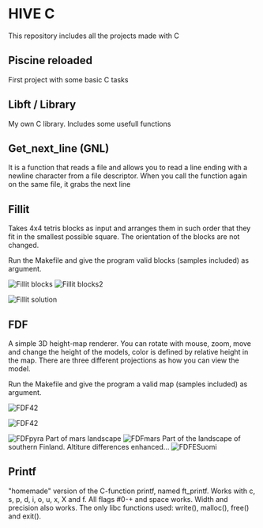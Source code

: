 # HIVE C
This repository includes all the projects made with C

## Piscine reloaded
First project with some basic C tasks

## Libft / Library
My own C library. Includes some usefull functions

## Get_next_line (GNL)
It is a function that reads a file and allows you to read a line ending with a newline character from a file descriptor. When you call the function again on the same file, it grabs the next line

## Fillit

Takes 4x4 tetris blocks as input and arranges them in such order that they fit in the smallest possible square.
The orientation of the blocks are not changed.

Run the Makefile and give the program valid blocks (samples included) as argument.

![Fillit blocks](https://lh3.googleusercontent.com/s3kaqftE3CuwR82NQRfQScm7a0JDVmBxiTCu5V-gNoKSuVnvnzvhE9EQk_OxfKarGtKQaDFZqyzGi3rZ56RMAVlCt5k7EAVFmc8k5CV-UhmrwDs0EPABx5OTPEFPYT-XpVgtPr6dkCYT5ucNBc_XsQ_SqW02hCBcR8IsU7F282TF_5f3KZbGcdC89dZon1fOkkdPgb1zp7If5w-aLQxmaISu86BQQtU9lRcevdRquhD91abzeSGvkka-Ap-sdxsVpO1K7TqAQXwG-i638LtXUbA3G7CwfjvTZHD_nl0nE4oLhrmW9ZQm-IdIJLM0g_OUxnTyfmBjV2EjFFleoA13dtkHfGC3yOrNicJsXXwJQm04qCggyVlwTuZ4JiglDNJohifPc__3Uaa7T7Dfcy1lhl9QTSvpnUNZFmndmUGY0WjOCxb6uyu02IIin4Uu2X0OL5l_k-4jrQiLR9j68J4W8TH_H_i076L_RT_QU-zUXIqoVQZ_hUcqw1vfzF4DGYWC72v4OSBkeZrTltPbEdClHTxaL7VPAhuqbaNjqABv3-qF6ebivNVmpPteX4JVAEFGEhUFfxget47mfje2DkYmzGIoEKD8dEg5_SaTdd7v_1JlKnc4YZ2k1hefzY0BswJt7Z8zvXTJ_A1LZLvXfe6Ar_DrVIOt1IzIX5ghABVvliq9I-x4wth_aGg6xJFpTQ=w257-h948-no?authuser=0)
![Fillit blocks2](https://lh3.googleusercontent.com/-OMgllCqWEJkU_GGzwAjrHkslLXiNG6ULZDnRm16HkkxG8CGAj_YZrT-NWy1i18VcKhXFXISktM2Be6t5Z6sB9glrwEAgeCjgVQ1NkkvABqdrHTwedShy72wRdcUUwpwi7Ky61wdVpvUwAiEiDgPezSzqHLKZK7CfUBXwC_txNPIIyQBrijg34t-jyc9BBrrrEnm_lPc_HpgfQvC1IGOk3WOU_E05CDDOnPU0z1pLb79UcwIQSgrba975z08NBMTf7ZwZ_LEjzfEebbKIGJPWv04wdz_zsEsY0WQNYIZrT1SmtBQ_kqQTjQ6qN43N38v3hIxyF5OhD7bj6QAMzzADBPLW2vhZySlVrGgBPkIuRdtdtuFohvYcEECtkpD0FxwJhAFjbswaHDZyISmv1msFx53q8gIZPOZ2_aWd39tl2R6NYdGeRqpY17gByLNlQAiLqru6b1GYtqGZJDgHUrDG6BDb7-Y6rkBvb3ppzn26zNTiPETpFpafzl1X_GMykjQ4gq8mulB6mrzxobHiTWoE3zo8cmzDGABSDyFDFJeTiCMq9CfCj7uhjWKcpkHmFf12vThyghMsghubveOqyMMYZLoLlLIHpZ05NUmvmp863u6NxKY3IkicFEFAT7m55atzkQePM5j3QRFkGCctB4jXiRr_XQ_YidVpoLTMGuJuNhrKXi0v2V97eHCKD3ARw=w173-h948-no?authuser=0)

![Fillit solution](https://lh3.googleusercontent.com/C1NLpRgm5QGAOgQegQ3nvopYSZCjjXXeWho2Y0hjF7BxU5bV-zL-PqRSEASVA4-da8fgjSzFqW4E7Qdv-RWXH2P_vz5M0BOGimAsS3JybU8qx5cFDopOA0pZf0HVwtQJtHxf2NcehD9MqGFcFBx82AWGHy-9eTFSrifFdN43Vzi50SUrSxjHMRVuXvLzNyaFbyv8yi1rNdDOq_nRJUmLyGfqGeWQ7XWuyuopuLC2-UYmmYrMG4afod12iNTsHUS00HkJWBkcH5V-S5QFZh_Wm-zHfdDICYbxY7Qh0wk7UQ07q_f1t5rPI8_9EVQohEBq6QS4v4tOcsTOUcuurk00BopbDhamEJ4wLsDMrXfoZOJ2uptIrAQUnjfadKYUsyt3jUGIAjPf-YbbM0elH4wYhl6VGN0cA5lcn0YkDljDxMZewN0pDGBXWp_9epTIzezwD-Yz9ElRnUUEHWNkkiVuQveEP2WZj4rbHrX7IUQKhNZw4hVqEzgsO57KP06zQ5Nc3nn23Yi1YQWmWWiu90JHTMbu9lEK3_2f9r965w0_Gn9mszGpYrDsnj-_xGaI4Z16LyCw2WtI1Tw_idnmLYRQxzJKd_F5C3DOWOpEiJ6R41lnv2opriQiqgyzcCN9tSBS8s7gwY7-bPAc2PLhjyYsgIA0dVl-MVeEDhQ_uZYNTo9PiHzCDsYhQE89gujCJQ=w527-h322-no?authuser=0)

## FDF

A simple 3D height-map renderer. You can rotate with mouse, zoom, move and change the height of the models, color is defined by relative height in the map. There are three different projections as how you can view the model.

Run the Makefile and give the program a valid map (samples included) as argument.

![FDF42](https://lh3.googleusercontent.com/nNO8zE06Q9YuHN_IwBIzrO8xrfTL9D7Wqv5ZhZTvBZCi9pdC1vMr_Ls7D0KeGjmJsAgwzhb0Wt-cNE-KX_JXXoS9KDKO_yR__aaJLYo5hZY2geKzJPgM9Yzi9Dt52LbdXE-WTVOtrkjvWUnE8UzpUvh2zgn3QG_6ZJuYBJ39PF1DIv6uYvgLouzJQGJyhGN2yWYlLxUdlCkPD1rXetTTSr4t_08mVphPTO-f0dtVmdsSWlOT7kQXXPjczzEEUWqJ1f_ExR16RRVgvszYIpwMZZy4WoxxvvFg4ptEVIu5pFBLoXz47ikH9By5RK9z-xx91EhkUfMYXvOODeBzDZl5kuRIhRXxfmnVaBLsbF90950Lu61paBZJPS795hCO4SNEcRBoQttUjJjdMTayW2H5p4Y2jopc-63sU5GWebqZjyELpK7C4vEnKyiF1Fl5kaz_rRG9YhTVyyop6X5Kwap64LLXjZTYTnBttWJvoCz2eDABnSwwHcHr0FbAuiw_As2wXXO-fzpU_RB3DNq_uF_lk5FiidG7XMaHhW2k-Mn7vUwK-nHwL-xFed-pRli_ImfZCRu68ZYtWGDFumJ3XqkhJWZdOHqRWEX5ny-r6S8RwCO9x7zalYvKHYhhlo2kzyPX3zKK6HH-ufyJUcNg7lLYMas56VnRwQoaWBmmjT6lbfYAgNgO1RfsgkzxknYPpA=w1186-h708-no?authuser=0)

![FDF42](https://lh3.googleusercontent.com/_q0xWXtzkz5QLCNldLj2XZkxglCHh6_Sz98DbcNBDSN8fV_lbDZ3ZPI5gz5tuvUykKEYN7fR15Ea78MSOr3pzGuePyx-WgWpSrqQZffxApmwB9eEsMEonj7mg5kCUO9MIPNds73o_DdK0YVJgCjtVxok9XnBKcnFtoQJzkWli5J5k_66dcXjrrvWfAm3estIuiz--Esh3TreRVM2h3Pqbn6Syf66C5trvT_wrQD5XFI2RtSm14t9sKP2w1PXG_sBix-kI3L7snQSc6m5n_Kl8GUjCIUoF64Br0jgNYRD8wKIzpidCKOsJQolaOorJwejO7byzdMsmDUxEOdP-h8Cy48MO4klL1BFOT8W9Gyt4iMVpzzWzPxEjQKK83VQxzHJDtkc1oOJsdgOznlUPKnWYVjZlinZ9sO9AfGBH1govdSPh6Ze_Xldh4Ox6Pl6lZgT8jL-Xx3aEdJrzXbb-wIRbehPibZ9-wRtoILe3Bu360Mydo3vZ3X9ZS35QzL_Ev-t1IDTZgD5OibT_Bn9RVGFhqxDyHXs2CK5yvLTNVVU2ezxAGKdXJvF9bRnUlD9VezWRMCU4jXarYnfJ4ddAUSRw6MwL5GWT0lSND4xL-j5oC6HqnbqCCipj5Qtkl_BIGL0FzVgRmugM0BIW1eqlqgr-eMTiHw1pHl0bVyWHvLnXlGLWV8TCbsJ6udXrRduvA=w1186-h857-no?authuser=0)

![FDFpyra](https://lh3.googleusercontent.com/R4Etaibf_inFsgdu2bFiyboTAoPseiXRHNDM3bIt9kgWxOdubXJQ0DdUEn3aoYJNTjoJnl5khbgzpR8OZgm5ca_AEgK-3gt-VkXS-TLH9uDBiShAciF6LXdcVHWH1pz4kr-hCeLrO36ktVq1iiLLxFJun1Yk96H-p27htT6EGwpXGyme-mkhxMCWQH1kRuM9PvcsBAbCi_5UA6_dgp7Og_uQyC1ZFBrXKglbxMNSdI678wO4j586JK7KciAVf8_YcG1OaZMeZ6BPksMID6zOebD2NO7iwuinNehgRGnVMePqhO7id-b75Pz9ZBauwPHAvklH5sHHiko1okLy-VDkBAdEQC1jyjcg7D-98gsKIUbEH7JOUo15nBYs8p1fmghv6qN4okauJQdmLNCT_sTERyH2dhEfOvewEt4_S1AOVZxEzdOZdIGhrSz97SFHR4CvB2R8vwRs6ManNpk3r6eEL_NcUkZ7K5SFr-WmuVVPA79cGbY3BErg49hIeDm8lYSWuRIlnSdaQ2nQH8GEKz_aROj0fYj5USHVVvEuygfmNB23e0zcpVYqg3ndXdfdGrO341jryOt91jGVdAkuUwShMj28P4UEWF-YwdUd4cAJNoJxea1LYvTFj6hK_NaGWyX-HsQ2BBev8Q0npQdqB70-2YtUw4eEfHRNe6vqvWGxrSAvLDkXAdzYnAZGqDrmJA=w593-h337-no?authuser=0)
Part of mars landscape
![FDFmars](https://lh3.googleusercontent.com/L3CtqnnERgffFdAxay5AThbB-ZRwLM1vgwvFGv2yFer2tVPy2bldUqwMoyyOP8yx_mDTjRc2Fjdr3PxTeQ-5W6aSbwwAvTN-smgpkvWMbSHSzhkbjqAULo4aCvN5OM1JtQ86N3fj1GjUMOXqtWReMC1GVWtOM3dS0AaTWJ-3dCiA3AUl1P1DW_GH0G35ewdUS4fqnk0pbP9fBMYAJVuywjeVofRhkUG3946dm3NLIZ1U-xPoASrW1N0Lp71HLcj_iDEIRs7UtiDTcL3iFeU-WkeOXGgAZ73nwPJC_AkFicG1pdZwOKr4H8S6f1KLD27t_oM2eRhK4fRP1vIgbhqlhBn09woJM542b8ubPw1sE8DUFP8y7gR-dwXDX-u8xbhexDgQ5fo7J4SvMMGsBgjhVrYjucKypPlLit11zo1oyJG85LHK_abyVdUB0ONtPQkb_sKmzTDzEKCTdw8YIOSJtQ1VIAFFXDuivdAlz_PjXul6-ccet-ktP3WuLbt64sVjLjW5SdN0icU5oUSA48TPjmP4YZ8cWJEpVkARf44z43wZRIW-2wWZeZUtpUpNJ0LGFipOAz2MGzC2kyKfWLpCMBvofXD45GfL_Qp7m9Xp8e-2e2jLTXbd4F4MtJ25y8QdocMv3l5hrx6WkNBFU_hyjifn3oXahadXWlZNQuN4F-LjsbdSaNoCCcJ-9m9FSA=w1186-h528-no?authuser=0)
Part of the landscape of southern Finland. Altiture differences enhanced...
![FDFESuomi](https://lh3.googleusercontent.com/_MtSZEsUnKe8EcnUDn-3TV3iEXsOv2AyF7QdTh_5ddoIpyJUl-MjilkJC_9ax3G2nG-kxIIFRhDs4lskZbt2XQ0-HOEhKTZNXWeHoLIb_TzleIymnjOpq7pRv_yWd-FkaBFqyUTOXRGviVgb3ED_SYbFyJaJrgwQyAp2GEED1OBKZkayPFtR2F0J0wYiNh35YSaOe8kJVxQXpNSQUeSkIYvbyPhZhZwyFq3QYjTPJ_15yF1xFgDm7LZwaYFZb2LJuEU0a-5MzD5K-YzTFqNMb_21W-6ghv1LTRoxy4sc643akVCd2-_CeCkUSAR9CPbp8JogwAZDjF97LYv3rlSyWyQD54Ejd8pLOqLYblV8Xh1r1UN9wzphRasWs1qqrqxemcydRNZc8jlCyqcCkUNvLrUeSFMR1jipUo842MnS88RaFVOAGk7qYV2_NOMOnySjk9LfbGsQPrjJYxc-98yltwW_z1Gxg0KFbOxmVlgmnDJyelsEuEn9CQf0ZIsOk2sU-PWjdXm57NdAa9sVC_UchVbo9useWUT8lgZe_YFXcTU3QgcnHTme-acY3Uu2VEOU_-AsXdRolFB7mn4G4Fq3JNsSSfSuiE1XUF4T1NGYVhO6-oGo_U49RFy25IeHvkCvgDrf3ectT5f9er4l6YNs9dpS-GJ6q-YQdiGDE5QYxstwaMSTRDvYM6AbtAzLGw=w1186-h630-no?authuser=0)

## Printf

"homemade" version of the C-function printf, named ft_printf. Works with c, s, p, d, i, o, u, x, X and f. All flags #0-+ and space works. Width and precision also works. The only libc functions used: write(), malloc(), free() and exit().
